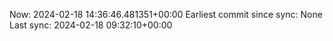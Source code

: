 Now: 2024-02-18 14:36:46.481351+00:00 Earliest commit since sync: None Last sync: 2024-02-18 09:32:10+00:00
